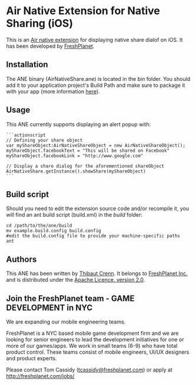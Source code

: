 Air Native Extension for Native Sharing (iOS)
======================================

This is an [Air native extension](http://www.adobe.com/devnet/air/native-extensions-for-air.html) for displaying native share dialof on iOS. It has been developed by [FreshPlanet](http://freshplanet.com).


Installation
---------

The ANE binary (AirNativeShare.ane) is located in the *bin* folder. You should add it to your application project's Build Path and make sure to package it with your app (more information [here](http://help.adobe.com/en_US/air/build/WS597e5dadb9cc1e0253f7d2fc1311b491071-8000.html)).


Usage
-----

This ANE currently supports displaying an alert popup with:
    
    ```actionscript
    // Defining your share object
    var myShareObject:AirNativeShareObject = new AirNativeShareObject();
    myShareObject.facebookText = "This will be shared on Facebook"
    myShareObject.facebookLink = "http://www.google.com"

    // Display a share dialog for the aforementioned shareObject
    AirNativeShare.getInstance().showShare(myShareObject)
    ```


Build script
---------

Should you need to edit the extension source code and/or recompile it, you will find an ant build script (build.xml) in the *build* folder:

    cd /path/to/the/ane/build
    mv example.build.config build.config
    #edit the build.config file to provide your machine-specific paths
    ant


Authors
------

This ANE has been written by [Thibaut Crenn](https://github.com/FreshTiti). It belongs to [FreshPlanet Inc.](http://freshplanet.com) and is distributed under the [Apache Licence, version 2.0](http://www.apache.org/licenses/LICENSE-2.0).


Join the FreshPlanet team - GAME DEVELOPMENT in NYC
------

We are expanding our mobile engineering teams.

FreshPlanet is a NYC based mobile game development firm and we are looking for senior engineers to lead the development initiatives for one or more of our games/apps. We work in small teams (6-9) who have total product control.  These teams consist of mobile engineers, UI/UX designers and product experts.


Please contact Tom Cassidy (tcassidy@freshplanet.com) or apply at http://freshplanet.com/jobs/
